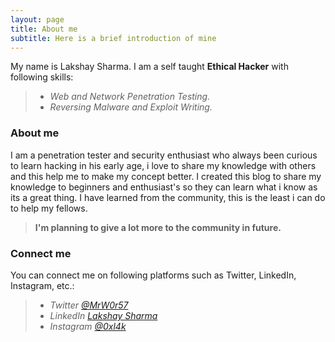 ```yaml
---
layout: page
title: About me
subtitle: Here is a brief introduction of mine
---
```


My name is Lakshay Sharma. I am a self taught **Ethical Hacker** with following skills:

> - _Web and Network Penetration Testing._
> - _Reversing Malware and Exploit Writing._

### About me

I am a penetration tester and security enthusiast who always been curious to learn hacking in his early age, i love to share my knowledge with others and this help me to make my concept better.
I created this blog to share my knowledge to beginners and enthusiast's so they can learn what i know as its a great thing.
I have learned from the community, this is the least i can do to help my fellows.
> **I'm planning to give a lot more to the community in future.**

### Connect me

You can connect me on following platforms such as Twitter, LinkedIn, Instagram, etc.:

> * _Twitter [@MrW0r57](https://twitter.com/lakshaypandit3)_
> * _LinkedIn [Lakshay Sharma](https://linkedin.com/in/lakshay-sharma-6a796a189)_
> * _Instagram [@0xl4k](https://instagram.com/0xl4k)_
